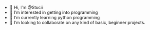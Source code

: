 - 👋 Hi, I’m @Stucii
- 👀 I’m interested in getting into programming
- 🌱 I’m currently learning python programming
- 💞️ I’m looking to collaborate on any kind of basic, beginner projects.


<!---
Stucii/Stucii is a ✨ special ✨ repository because its `README.md` (this file) appears on your GitHub profile.
You can click the Preview link to take a look at your changes.
--->
